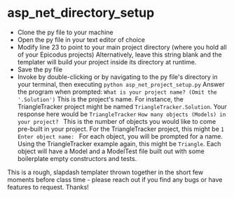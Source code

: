 # asp_net_directory_setup

- Clone the py file to your machine
- Open the py file in your text editor of choice
- Modify line 23 to point to your main project directory (where you hold all of your Epicodus projects)
  Alternatively, leave this string blank and the templater will build your project inside its directory at runtime.
- Save the py file
- Invoke by double-clicking or by navigating to the py file's directory in your terminal, then executing `python asp_net_project_setup.py`
Answer the program when prompted:
`What is your project name? (Omit the '.Solution')`
This is the project's name. For instance, the TriangleTracker project might be named `TriangleTracker.Solution`. Your response here would be `TriangleTracker`
`How many objects (Models) in your project? `
This is the number of objects you would like to come pre-built in your project. For the TriangleTracker project, this might be `1`
`Enter object name: `
For each object, you will be prompted for a name. Using the TriangleTracker example again, this might be `Triangle`.
Each object will have a Model and a ModelTest file built out with some boilerplate empty constructors and tests.

This is a rough, slapdash templater thrown together in the short few moments before class time - please reach out if you find any bugs or have features to request. Thanks!

